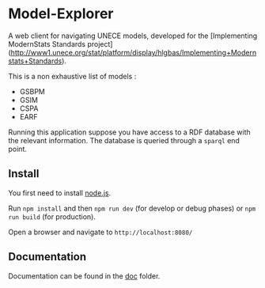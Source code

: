 # Model-Explorer

A web client for navigating UNECE models, developed for the [Implementing ModernStats Standards project] (http://www1.unece.org/stat/platform/display/hlgbas/Implementing+Modernstats+Standards).

This is a non exhaustive list of models :
 * GSBPM
 * GSIM
 * CSPA
 * EARF

Running this application suppose you have access to a RDF database with the relevant information. The database is queried through a `sparql` end point.

## Install

You first need to install [node.js](https://nodejs.org/en/).

Run `npm install` and then `npm run dev` (for develop or debug phases) or `npm run build` (for production).

Open a browser and navigate to `http://localhost:8080/`

## Documentation

Documentation can be found in the [doc](./doc/documentation.md) folder.